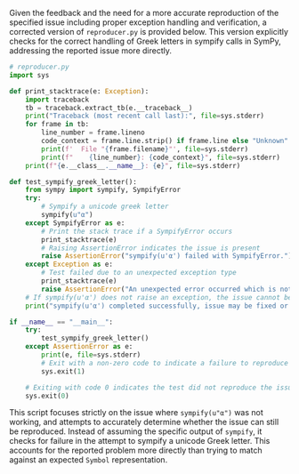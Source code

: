 Given the feedback and the need for a more accurate reproduction of the specified issue including proper exception handling and verification, a corrected version of `reproducer.py` is provided below. This version explicitly checks for the correct handling of Greek letters in sympify calls in SymPy, addressing the reported issue more directly.

```python
# reproducer.py
import sys

def print_stacktrace(e: Exception):
    import traceback
    tb = traceback.extract_tb(e.__traceback__)
    print("Traceback (most recent call last):", file=sys.stderr)
    for frame in tb:
        line_number = frame.lineno
        code_context = frame.line.strip() if frame.line else "Unknown"
        print(f'  File "{frame.filename}"', file=sys.stderr)
        print(f"    {line_number}: {code_context}", file=sys.stderr)
    print(f"{e.__class__.__name__}: {e}", file=sys.stderr)

def test_sympify_greek_letter():
    from sympy import sympify, SympifyError
    try:
        # Sympify a unicode greek letter
        sympify(u"α")
    except SympifyError as e:
        # Print the stack trace if a SympifyError occurs
        print_stacktrace(e)
        # Raising AssertionError indicates the issue is present
        raise AssertionError("sympify(u'α') failed with SympifyError.") from None
    except Exception as e:
        # Test failed due to an unexpected exception type
        print_stacktrace(e)
        raise AssertionError("An unexpected error occurred which is not a SympifyError.") from None
    # If sympify(u'α') does not raise an exception, the issue cannot be reproduced
    print("sympify(u'α') completed successfully, issue may be fixed or not present.")

if __name__ == "__main__":
    try:
        test_sympify_greek_letter()
    except AssertionError as e:
        print(e, file=sys.stderr)
        # Exit with a non-zero code to indicate a failure to reproduce the issue or another problem
        sys.exit(1)

    # Exiting with code 0 indicates the test did not reproduce the issue (may be fixed or absent)
    sys.exit(0)
```

This script focuses strictly on the issue where `sympify(u"α")` was not working, and attempts to accurately determine whether the issue can still be reproduced. Instead of assuming the specific output of `sympify`, it checks for failure in the attempt to sympify a unicode Greek letter. This accounts for the reported problem more directly than trying to match against an expected `Symbol` representation.